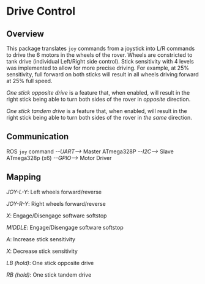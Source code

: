 # Drive Control

## Overview

This package translates `joy` commands from a joystick into L/R commands to drive the 6 motors in the wheels of the rover. Wheels are constricted to tank drive (individual Left/Right side control). Stick sensitivity with 4 levels was implemented to allow for more precise driving. For example, at 25% sensitivity, full forward on both sticks will result in all wheels driving forward at 25% full speed.

*One stick opposite drive* is a feature that, when enabled, will result in the right stick being able to turn both sides of the rover in _opposite_ direction.

*One stick tandem drive* is a feature that, when enabled, will result in the right stick being able to turn both sides of the rover in _the same_ direction.

## Communication

ROS `joy` command *--UART-->* Master ATmega328P *--I2C-->* Slave ATmega328p (x6) *--GPIO-->* Motor Driver

## Mapping
_JOY-L-Y_: Left wheels forward/reverse

_JOY-R-Y_: Right wheels forward/reverse

_X_: Engage/Disengage software softstop

_MIDDLE_: Engage/Disengage software softstop

_A_: Increase stick sensitivity

_X_: Decrease stick sensitivity

_LB (hold)_: One stick opposite drive

_RB (hold)_: One stick tandem drive
